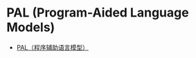 # PAL (Program-Aided Language Models)

* [PAL（程序辅助语言模型）](https://www.promptingguide.ai/zh/techniques/pal)

